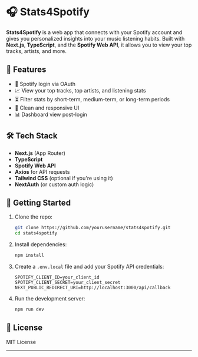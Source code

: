 
# 🎧 Stats4Spotify

**Stats4Spotify** is a web app that connects with your Spotify account and gives you personalized insights into your music listening habits. Built with **Next.js**, **TypeScript**, and the **Spotify Web API**, it allows you to view your top tracks, artists, and more.

## 🚀 Features

* 🔐 Spotify login via OAuth
* 📈 View your top tracks, top artists, and listening stats
* ⏳ Filter stats by short-term, medium-term, or long-term periods
* 🎨 Clean and responsive UI
* 📊 Dashboard view post-login

## 🛠️ Tech Stack

* **Next.js** (App Router)
* **TypeScript**
* **Spotify Web API**
* **Axios** for API requests
* **Tailwind CSS** (optional if you're using it)
* **NextAuth** (or custom auth logic)

## 🔧 Getting Started

1. Clone the repo:

   ```bash
   git clone https://github.com/yourusername/stats4spotify.git
   cd stats4spotify
   ```

2. Install dependencies:

   ```bash
   npm install
   ```

3. Create a `.env.local` file and add your Spotify API credentials:

   ```env
   SPOTIFY_CLIENT_ID=your_client_id
   SPOTIFY_CLIENT_SECRET=your_client_secret
   NEXT_PUBLIC_REDIRECT_URI=http://localhost:3000/api/callback
   ```

4. Run the development server:

   ```bash
   npm run dev
   ```


## 📄 License

MIT License

---
